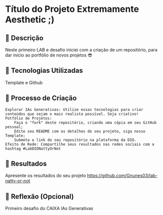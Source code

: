 # Título do Projeto Extremamente Aesthetic ;)

## 📒 Descrição
Neste primeiro LAB e desafio iniciei com a criação de um repositório, para dar inicio ao portfólio de novos projetos 😎
## 🤖 Tecnologias Utilizadas
Template e Github
## 🧐 Processo de Criação

    Explorar IAs Generativas: Utilize essas tecnologias para criar conteúdos que sejam o mais realista possível. Seja criativo!
    Potfólio de Projetos:
        Faça o "fork" deste repositório, criando uma cópia em seu GitHub pessoal;
        Edite seu README com os detalhes do seu projeto, siga nosso Template;
        Submeta o link do seu repositório na plataforma da DIO.
    Efeito de Rede: Compartilhe seus resultados nas redes sociais com a hashtag #LabDIONattyOrNot

## 🚀 Resultados
Apresente os resultados do seu projeto
https://github.com/Gnunes03/lab-natty-or-not

## 💭 Reflexão (Opcional)
Primeiro desafio do CAIXA IAs Generativas

